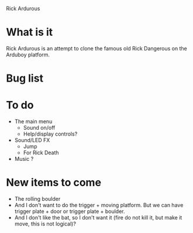 Rick Ardurous

# What is it

Rick Ardurous is an attempt to clone the famous old Rick Dangerous on the Arduboy platform.

# Bug list

# To do
- The main menu
	- Sound on/off
	- Help/display controls?
- Sound/LED FX
	- Jump
	- For Rick Death
- Music ?

# New items to come
- The rolling boulder
- And I don't want to do the trigger + moving platform. But we can have trigger plate + door or trigger plate + boulder.
- And I don't like the bat, so I don't want it (fire do not kill it, but make it move, this is not logical)?

